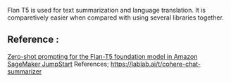 Flan T5 is used for text summarization and language translation. It is comparetively easier when compared with using several libraries together.
## Reference : 
[Zero-shot prompting for the Flan-T5 foundation model in Amazon SageMaker JumpStart](https://aws.amazon.com/blogs/machine-learning/zero-shot-prompting-for-the-flan-t5-foundation-model-in-amazon-sagemaker-jumpstart/#:~:text=Flan%2DT5%20model&text=With%20appropriate%20prompting%2C%20it%20can,%2C%20translation%2C%20and%20pronoun%20resolution.)
References;
https://lablab.ai/t/cohere-chat-summarizer
